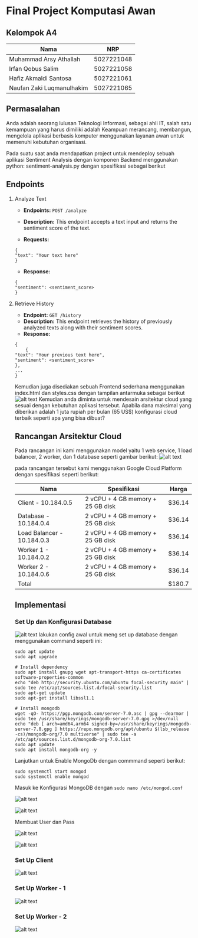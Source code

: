 # Final Project Komputasi Awan

## Kelompok A4

| Nama | NRP |
|-----------------------|--------------|
| Muhammad Arsy Athallah | 5027221048 |
| Irfan Qobus Salim| 5027221058 |
| Hafiz Akmaldi Santosa| 5027221061 |
| Naufan Zaki Luqmanulhakim| 5027221065 |

## Permasalahan

Anda adalah seorang lulusan Teknologi Informasi, sebagai ahli IT, salah satu kemampuan yang harus dimiliki adalah Keampuan merancang, membangun, mengelola aplikasi berbasis komputer menggunakan layanan awan untuk memenuhi kebutuhan organisasi.

Pada suatu saat anda mendapatkan project untuk mendeploy sebuah aplikasi Sentiment Analysis dengan komponen Backend menggunakan python: sentiment-analysis.py dengan spesifikasi sebagai berikut

## Endpoints

1. Analyze Text
    - **Endpoints:** `POST /analyze`
    - **Description:**  This endpoint accepts a text input and returns the sentiment score of the text.

    - **Requests:**
    ~~~
    {
    "text": "Your text here"
    }
    ~~~

    - **Response:**
    ~~~
    {
    "sentiment": <sentiment_score>
    }
    ~~~

2. Retrieve History
    - **Endpoint:** `GET /history`
    - **Description:** This endpoint retrieves the history of previously analyzed texts along with their sentiment scores.
    - **Response:**
    ~~~
    {
        {
   "text": "Your previous text here",
   "sentiment": <sentiment_score>
    }, 
    ...
    }
    ~~~

    Kemudian juga disediakan sebuah Frontend sederhana menggunakan index.html dan styles.css dengan tampilan antarmuka sebagai berikut
    ![alt text](image.png)
    Kemudian anda diminta untuk mendesain arsitektur cloud yang sesuai dengan kebutuhan aplikasi tersebut. Apabila dana maksimal yang diberikan adalah 1 juta rupiah per bulan (65 US$) konfigurasi cloud terbaik seperti apa yang bisa dibuat?

    ## Rancangan Arsitektur Cloud

    Pada rancangan ini kami menggunakan model yaitu 1 web service, 1 load balancer, 2 worker, dan 1 database seperti gambar berikut:
    ![alt text](image-1.png)

    pada rancangan tersebut kami menggunakan Google Cloud Platform dengan spesifikasi seperti berikut:

    | Nama | Spesifikasi | Harga |
    |-----------------------|--------------| --------- |
    | Client - 10.184.0.5 | 2 vCPU + 4 GB memory + 25 GB disk | $36.14 |
    | Database - 10.184.0.4 | 2 vCPU + 4 GB memory + 25 GB disk | $36.14 |
    | Load Balancer - 10.184.0.3| 2 vCPU + 4 GB memory + 25 GB disk |  $36.14 |
    | Worker 1 - 10.184.0.2 | 2 vCPU + 4 GB memory + 25 GB disk | $36.14 |
    | Worker 2 - 10.184.0.6 | 2 vCPU + 4 GB memory + 25 GB disk | $36.14 |
    |Total | | $180.7 |

    ## Implementasi

    ### Set Up dan Konfigurasi Database
   
    ![alt text](<WhatsApp Image 2024-06-20 at 23.16.36_199de0f0.jpg>)
    lakukan config awal untuk meng set up database dengan menggunakan command seperti ini:
    ~~~
    sudo apt update
    sudo apt upgrade

    # Install dependency
    sudo apt install gnupg wget apt-transport-https ca-certificates software-properties-common
    echo "deb http://security.ubuntu.com/ubuntu focal-security main" | sudo tee /etc/apt/sources.list.d/focal-security.list
    sudo apt-get update
    sudo apt-get install libssl1.1

    # Install mongodb
    wget -qO- https://pgp.mongodb.com/server-7.0.asc | gpg --dearmor | sudo tee /usr/share/keyrings/mongodb-server-7.0.gpg >/dev/null
    echo "deb [ arch=amd64,arm64 signed-by=/usr/share/keyrings/mongodb-server-7.0.gpg ] https://repo.mongodb.org/apt/ubuntu $(lsb_release -cs)/mongodb-org/7.0 multiverse" | sudo tee -a /etc/apt/sources.list.d/mongodb-org-7.0.list
    sudo apt update
    sudo apt install mongodb-org -y
    ~~~

    Lanjutkan untuk Enable MongoDb dengan commmand seperti berikut:
    ~~~
    sudo systemctl start mongod
    sudo systemctl enable mongod
    ~~~

    Masuk ke Konfigurasi MongoDB dengan `sudo nano /etc/mongod.conf`
      
    ![alt text](<WhatsApp Image 2024-06-20 at 23.17.34_dcb5e892.jpg>)

    ![alt text](<WhatsApp Image 2024-06-20 at 23.30.53_7d6e15c2.jpg>)

    Membuat User dan Pass
   
    ![alt text](<WhatsApp Image 2024-06-20 at 23.41.06_20ae04c5.jpg>)
   
    ![alt text](<WhatsApp Image 2024-06-20 at 23.42.42_5ab5e758.jpg>)

    ### Set Up Client

    ![alt text](<WhatsApp Image 2024-06-21 at 00.03.20_42fecd6e.jpg>)

    ### Set Up Worker - 1

    ![alt text](<WhatsApp Image 2024-06-21 at 00.28.33_19c8f695.jpg>)

    ### Set Up Worker - 2

    ![alt text](<WhatsApp Image 2024-06-21 at 01.14.04_f590653b.jpg>)

    
    


    





    
